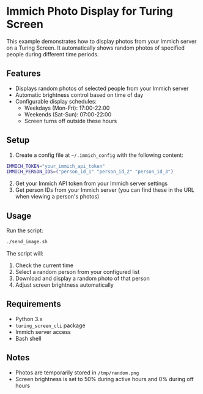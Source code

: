 # Immich Photo Display for Turing Screen

This example demonstrates how to display photos from your Immich server on a Turing Screen. It automatically shows random photos of specified people during different time periods.

## Features

- Displays random photos of selected people from your Immich server
- Automatic brightness control based on time of day
- Configurable display schedules:
  - Weekdays (Mon-Fri): 17:00-22:00
  - Weekends (Sat-Sun): 07:00-22:00
  - Screen turns off outside these hours

## Setup

1. Create a config file at `~/.immich_config` with the following content:
```bash
IMMICH_TOKEN="your_immich_api_token"
IMMICH_PERSON_IDS=("person_id_1" "person_id_2" "person_id_3")
```

2. Get your Immich API token from your Immich server settings
3. Get person IDs from your Immich server (you can find these in the URL when viewing a person's photos)

## Usage

Run the script:
```bash
./send_image.sh
```

The script will:
1. Check the current time
2. Select a random person from your configured list
3. Download and display a random photo of that person
4. Adjust screen brightness automatically

## Requirements

- Python 3.x
- `turing_screen_cli` package
- Immich server access
- Bash shell

## Notes

- Photos are temporarily stored in `/tmp/random.png`
- Screen brightness is set to 50% during active hours and 0% during off hours 